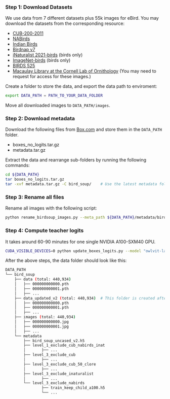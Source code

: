 
### Step 1: Download Datasets
We use data from 7 different datasets plus 55k images for eBird. You may download the datasets from the corresponding resource:
- [CUB-200-2011](https://www.vision.caltech.edu/datasets/cub_200_2011/)
- [NABirds](https://dl.allaboutbirds.org/nabirds)
- [Indian Birds](https://www.kaggle.com/datasets/ichhadhari/indian-birds)
- [Birdnap v7](https://thomasberg.org/)
- [iNaturalist 2021-birds](https://www.kaggle.com/datasets/sharansmenon/inat2021birds) (birds only)
- [ImageNet-birds](https://www.image-net.org/) (birds only)
- [BIRDS 525](https://www.kaggle.com/datasets/gpiosenka/100-bird-species)
- [Macaulay Library at the Cornell Lab of Ornithology](https://www.birds.cornell.edu/home/) (You may need to request for access for these images.)

Create a folder to store the data, and export the data path to enviroment:
```bash
export DATA_PATH = PATH_TO_YOUR_DATA_FOLDER
```

Move all downloaded images to ```DATA_PATH/images```.


### Step 2: Download metadata
Download the following files from [Box.com](https://auburn.app.box.com/s/owiwf73yxurz3r2k2i6x0r2cg9mgglcc) and store them in the `DATA_PATH` folder.
- boxes_no_logits.tar.gz
- metadata.tar.gz

 Extract the data and rearrange sub-folders by running the following commands:
```bash
cd ${DATA_PATH}
tar boxes_no_logits.tar.gz 
tar -xvf metadata.tar.gz -C bird_soup/    # Use the latest metadata folder
```

### Step 3: Rename all files
Rename all images with the following script:
```bash
python rename_birdsoup_images.py --meta_path ${DATA_PATH}/metadata/bird_soup_uncased_v2.h5
```

### Step 4: Compute teacher logits
It takes around 60-90 minutes for one single NVIDIA A100-SXM40 GPU.
```bash
CUDA_VISIBLE_DEVICES=0 python update_boxes_logits.py --model "owlvit-large-patch14" --dataset "bird_soup" --descriptors "chatgpt" --batch_size 32 --num_workers 16 --prompt_type 0 --owlvit_threshold -1
```

After the above steps, the data folder should look like this:
```bash
DATA_PATH
└── bird_soup
    ├── data (total: 440,934)
    │   ├── 000000000000.pth
    │   ├── 000000000001.pth
    │   ├── ...
    ├── data_updated_v2 (total: 440,934)  # This folder is created after running update_boxes_logits.py in step 6
    │   ├── 000000000000.pth
    │   ├── 000000000001.pth
    │   ├── ...
    ├── images (total: 440,934)
    │   ├── 000000000000.jpg
    │   ├── 000000000001.jpg
    │   ├── ...
    └── metadata
        ├── bird_soup_uncased_v2.h5
        ├── level_1_exclude_cub_nabirds_inat
        │       ├── ...
        ├── level_3_exclude_cub
        │       ├── ...
        ├── level_3_exclude_cub_50_clore
        │       ├── ...
        ├── level_3_exclude_inaturalist
        │       ├── ...
        └── level_3_exclude_nabirds
                ├── train_keep_child_a100.h5
                └── ...
```

